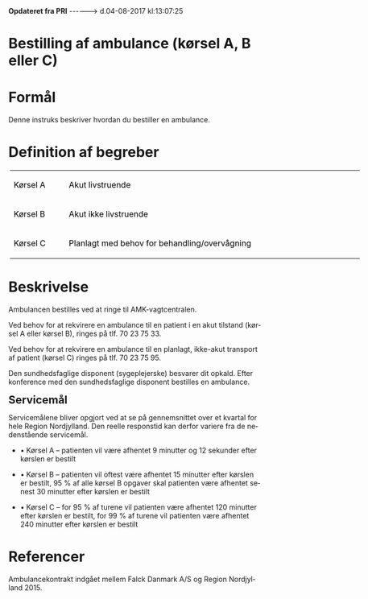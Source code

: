 <!--
.. title: bestilling-af-ambulance-koersel-a-b-eller-c
.. slug: bestilling-af-ambulance-koersel-a-b-eller-c
.. date: 2017-08-04 13:07:27 UTC+02:00
.. tags: 
.. category: 
.. link: 
.. description: 
.. type: text
.. hidetitle: True
-->

<div class="alert alert-success" role="alert"><b>Opdateret fra PRI</b>  ------>  d.04-08-2017  kl:13:07:25</div>

<div class="document" id="U5b5c034795d74a16a9e691b1140dbd1d" lang="da-DK" xml:lang="da-DK" xmlns="http://www.w3.org/1999/xhtml">
 <h1 class="~clause~ Titeloverskrift">
  <span>
   Bestilling af ambulance (kørsel A, B eller C)
  </span>
 </h1>
 <p class="~clause~ Brdtekst">
 </p>
 <h1 class="~clause~ Overskrift1" id="a_522a5c1251ed4d928bdc2abdf335e30a">
  <span>
   Formål
  </span>
 </h1>
 <p class="~clause~ Brdtekst">
 </p>
 <p class="~clause~ Brdtekst">
  <span>
   Denne instruks beskriver hvordan du bestiller en ambulance.
  </span>
 </p>
 <p class="~clause~ Brdtekst">
 </p>
 <h1 class="~clause~ Overskrift1" id="a_e5a4386cc4c741db8a5099dafc0a7ac4">
  <span>
   Definition af begreber
  </span>
 </h1>
 <p class="~clause~ Brdtekst">
 </p>
 <table class="Tabel-Normal" style="width: 521.55pt; margin-left: 1.9pt; margin-right: auto;">
  <colgroup>
   <col style="width: 73.5pt;"/>
   <col style="width: 448.05pt;"/>
  </colgroup>
  <tbody>
   <tr>
    <td class="tableTop tableLeft" style="width: 73.5pt; background-color: transparent; color: black;">
     <p class="~clause~ Tabeloverskrift">
      <span>
       Kørsel A
      </span>
     </p>
    </td>
    <td class="tableTop tableVertical tableRight" style="width: 448.05pt; background-color: transparent; color: black;">
     <p class="~clause~ Tabeltekst">
      <span>
       Akut livstruende
      </span>
     </p>
    </td>
   </tr>
   <tr>
    <td class="tableLeft tableHorizontal" style="width: 73.5pt; background-color: transparent; color: black;">
     <p class="~clause~ Tabeloverskrift">
      <span>
       Kørsel B
      </span>
     </p>
    </td>
    <td class="tableHorizontal tableVertical tableRight" style="width: 448.05pt; background-color: transparent; color: black;">
     <p class="~clause~ Tabeltekst">
      <span>
       Akut ikke livstruende
      </span>
     </p>
    </td>
   </tr>
   <tr>
    <td class="tableBottom tableLeft tableHorizontal" style="width: 73.5pt; background-color: transparent; color: black;">
     <p class="~clause~ Tabeloverskrift">
      <span>
       Kørsel C
      </span>
     </p>
    </td>
    <td class="tableBottom tableHorizontal tableVertical tableRight" style="width: 448.05pt; background-color: transparent; color: black;">
     <p class="~clause~ Tabeltekst">
      <span>
       Planlagt med behov for behandling/overvågning
      </span>
     </p>
    </td>
   </tr>
  </tbody>
 </table>
 <p class="~clause~ Brdtekst">
 </p>
 <h1 class="~clause~ Overskrift1" id="a_e1fc6a1a2a49461fbcdd2a6e2c9268f8">
  <span>
   Beskrivelse
  </span>
 </h1>
 <p class="~clause~ Brdtekst">
 </p>
 <p class="~clause~ Brdtekst">
  <span>
   Ambulancen bestilles ved at ringe til AMK-vagtcentralen.
  </span>
 </p>
 <p class="~clause~ Brdtekst">
  <span>
   Ved behov for at rekvirere en ambulance til en patient i en akut tilstand (kørsel A eller kørsel B), ringes på tlf. 70 23 75 33.
  </span>
 </p>
 <p class="~clause~ Brdtekst">
  <span>
   Ved behov for at rekvirere en ambulance til en planlagt, ikke-akut transport af patient (kørsel C) ringes på tlf. 70 23 75 95.
  </span>
 </p>
 <p class="~clause~ Brdtekst">
  <span>
   Den sundhedsfaglige disponent (sygeplejerske) besvarer dit opkald. Efter konference med den sundhedsfaglige disponent bestilles en ambulance.
  </span>
 </p>
 <p class="~clause~ Brdtekst">
 </p>
 <p class="~clause~ Brdtekst">
 </p>
 <p class="~clause~ Brdtekst">
  <span style="font-weight: bold; font-size: 16pt;">
   Servicemål
  </span>
 </p>
 <p class="~clause~ Brdtekst">
  <span>
   Servicemålene bliver opgjort ved at se på gennemsnittet over et kvartal for hele Region Nordjylland. Den reelle responstid kan derfor variere fra de nedenstående servicemål.
  </span>
 </p>
 <ul class="list8">
  <li>
   <p class="~clause~ Opstilling-punkttegn level0">
    <span class="item">
     •
    </span>
    <span>
     Kørsel A – patienten vil være afhentet 9 minutter og 12 sekunder efter kørslen er bestilt
    </span>
   </p>
  </li>
  <li>
   <p class="~clause~ Opstilling-punkttegn level0">
    <span class="item">
     •
    </span>
    <span>
     Kørsel B – patienten vil oftest være afhentet 15 minutter efter kørslen er bestilt, 95 % af alle kørsel B opgaver skal patienten være afhentet senest 30 minutter efter kørslen er bestilt
    </span>
   </p>
  </li>
  <li>
   <p class="~clause~ Opstilling-punkttegn level0">
    <span class="item">
     •
    </span>
    <span>
     Kørsel C – for 95 % af turene vil patienten være afhentet 120 minutter efter kørslen er bestilt, for 99 % af turene vil patienten være afhentet 240 minutter efter kørslen er bestilt
    </span>
   </p>
  </li>
 </ul>
 <p class="~clause~ Brdtekst">
 </p>
 <h1 class="~clause~ Overskrift1" id="a_47caff8f49e5400daf85da7ac23faeeb">
  <span>
   Referencer
  </span>
 </h1>
 <p class="~clause~ Brdtekst">
  <span>
   Ambulancekontrakt indgået mellem Falck Danmark A/S og Region Nordjylland 2015.
  </span>
 </p>
 <p class="~clause~ Brdtekst">
 </p>
</div>
